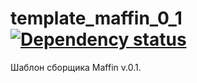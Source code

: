 # template_maffin_0_1 [![Dependency status][dependency-image]][dependency-url]
Шаблон сборщика Maffin v.0.1.


[dependency-image]: https://david-dm.org/VafinArtem/Starter-build-Maffin/dev-status.svg?style=flat-square
[dependency-url]: https://david-dm.org/VafinArtem/Starter-build-Maffin?type=dev
